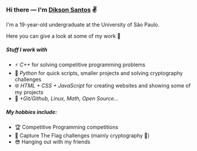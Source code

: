 ### Hi there — I'm [Dikson Santos](https://dikson.xyz) ✌️

I'm a 19-year-old undergraduate at the University of São Paulo.

Here you can give a look at some of my work 🧐

##### Stuff I work with
- ⚡ *C++* for solving competitive programming problems 
- 🐍 *Python* for quick scripts, smaller projects and solving cryptography challenges
- 🌐 *HTML + CSS + JavaScript* for creating websites and showing some of my projects
- 🧪 *+Git/Github, Linux, Math, Open Source...*


##### My hobbies include:
- 🏆 Competitive Programming competitions
- 🚩 Capture The Flag challenges (mainly cryptography 🔐)
- 😎 Hanging out with my friends
